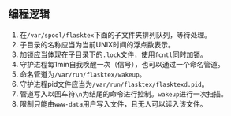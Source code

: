
## 编程逻辑

1. 在`/var/spool/flasktex`下面的子文件夹排列队列，等待处理。
2. 子目录的名称应当为当前UNIX时间的浮点数表示。
3. 加锁应当体现在子目录下的`.lock`文件，使用`fcntl`同时加锁。
4. 守护进程每1min自我唤醒一次（信号），也可以通过一个命名管道。
5. 命名管道为`/var/run/flasktex/wakeup`。
6. 守护进程pid文件应当为`/var/run/flasktex/flasktexd.pid`。
7. 管道写入以回车符`\n`为结尾的命令进行控制。`wakeup`进行一次扫描。
8. 限制只能由`www-data`用户写入文件，且无人可以读入该文件。

